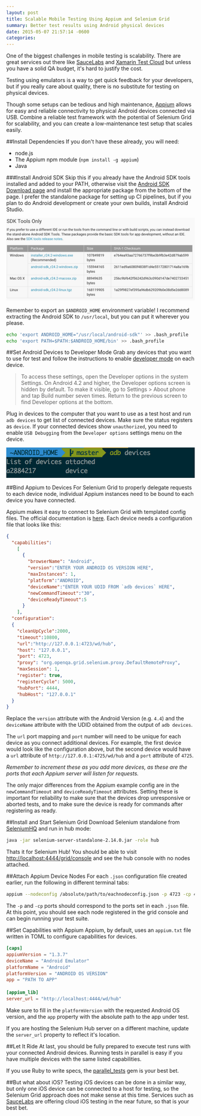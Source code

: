 ```yaml
---
layout: post
title: Scalable Mobile Testing Using Appium and Selenium Grid
summary: Better test results using Android physical devices
date: 2015-05-07 21:57:14 -0600
categories:
---
```


One of the biggest challenges in mobile testing is scalability. There are great services
out there like [SauceLabs](https://www.saucelabs.com) and [Xamarin Test Cloud](https://www.xamarin.com/test-cloud)
but unless you have a solid QA budget, it's hard to justify the cost.

Testing using emulators is a way to get quick feedback for your developers, but if you really
care about quality, there is no substitute for testing on physical devices.

Though some setups can be tedious and high maintenance, [Appium](https://www.appium.com) allows for easy and reliable
connectivity to physical Android devices connected via USB. Combine a reliable test framework with the potential of
Selenium Grid for scalability, and you can create a low-maintenance test setup that scales easily.

##Install Dependencies
If you don't have these already, you will need:

* node.js
* The Appium npm module (`npm install -g appium`)
* Java

###Install Android SDK
Skip this if you already have the Android SDK tools installed and added to your PATH, otherwise visit the [Android SDK Download page](https://developer.android.com/sdk/index.html)
and install the appropriate package from the bottom of the page. I prefer the standalone package for setting up CI pipelines, but if you plan to do Android development or
create your own builds, install Android Studio.

![android sdk download](/images/2015_05_07_android_sdk_download.png)

Remember to export an `$ANDROID_HOME` environment variable! I recommend extracting the Android SDK to `/usr/local`, but you can put it wherever you please.

```bash
echo 'export ANDROID_HOME="/usr/local/android-sdk"' >> .bash_profile
echo 'export PATH=$PATH:$ANDROID_HOME/bin' >> .bash_profile
```

##Set Android Devices to Developer Mode
Grab any devices that you want to use for test and follow the instructions to enable [developer mode](http://developer.android.com/tools/device.html#device-developer-options) on each device.
> To access these settings, open the Developer options in the system Settings. On Android 4.2 and higher, the Developer options screen is hidden by default.
To make it visible, go to Settings > About phone and tap Build number seven times. Return to the previous screen to find Developer options at the bottom.

Plug in devices to the computer that you want to use as a test host and run `adb devices` to get list of connected devices. Make sure the status registers as `device`.
If your connected devices show `unauthorized`, you need to enable `USB Debugging` from the `Developer options` settings menu on the device.

![adb output](/images/2015_05_07_adb_output.png)

##Bind Appium to Devices
For Selenium Grid to properly delegate requests to each device node, individual Appium instances need to be bound to each device you have connected.

Appium makes it easy to connect to Selenium Grid with templated config files. The official documentation is [here](https://github.com/appium/appium/blob/master/docs/en/advanced-concepts/grid.md).
Each device needs a configuration file that looks like this:

```json
{
  "capabilities":
    [
      {
        "browserName": "Android",
        "version":"ENTER YOUR ANDROID OS VERSION HERE",
        "maxInstances": 1,
        "platform":"ANDROID",
        "deviceName":"ENTER YOUR UDID FROM `adb devices` HERE",
        "newCommandTimeout":"30",
        "deviceReadyTimeout":5
      }
    ],
  "configuration":
  {
    "cleanUpCycle":2000,
    "timeout":10800,
    "url":"http://127.0.0.1:4723/wd/hub",
    "host": "127.0.0.1",
    "port": 4723,
    "proxy": "org.openqa.grid.selenium.proxy.DefaultRemoteProxy",
    "maxSession": 1,
    "register": true,
    "registerCycle": 5000,
    "hubPort": 4444,
    "hubHost": "127.0.0.1"
  }
}
```

Replace the `version` attribute with the Android Version (e.g. `4.4`) and the `deviceName` attribute with the UDID obtained from the output of `adb devices`.

The `url` port mapping and `port` number will need to be unique for each device as you connect additional devices. For example, the first device would look like the
configuration above, but the second device would have a `url` attribute of `http://127.0.0.1:4725/wd/hub` and a `port` attribute of `4725`.

*Remember to increment these as you add more devices, as these are the ports that each Appium server will listen for requests.*

The only major differences from the Appium example config are in the `newCommandTimeout` and `deviceReadyTimeout` attributes. Setting these is important for reliability
to make sure that the devices drop unresponsive or aborted tests, and to make sure the device is ready for commands after registering as ready.

##Install and Start Selenium Grid
Download Selenium standalone from [SeleniumHQ](http://docs.seleniumhq.org/download/) and run in hub mode:

```bash
java -jar selenium-server-standalone-2.14.0.jar -role hub
```

Thats it for Selenium Hub! You should be able to visit [http://localhost:4444/grid/console](http://localhost:4444/grid/console) and see the hub console with no nodes attached.

##Attach Appium Device Nodes
For each `.json` configuration file created earlier, run the following in different terminal tabs:

```bash
appium --nodeconfig /absolute/path/to/eachnodeconfig.json -p 4723 -cp 4723
```

The `-p` and `-cp` ports should correspond to the ports set in each `.json` file. At this point, you should see each node registered in the grid console and can begin
running your test suite.

##Set Capabilities with Appium
Appium, by default, uses an `appium.txt` file written in TOML to configure capabilities for devices.

```toml
[caps]
appiumVersion = "1.3.7"
deviceName = "Android Emulator"
platformName = "Android"
platformVersion = "ANDROID OS VERSION"
app = "PATH TO APP"

[appium_lib]
server_url = "http://localhost:4444/wd/hub"
```

Make sure to fill in the `platformVersion` with the requested Android OS version, and the `app` property with the absolute path to the app under test.

If you are hosting the Selenium Hub server on a different machine, update the `server_url` property to reflect it's location.

##Let It Ride
At last, you should be fully prepared to execute test runs with your connected Android devices. Running tests in parallel is easy if you have multiple devices with
the same listed capabilities.

If you use Ruby to write specs, the [parallel_tests](https://github.com/grosser/parallel_tests) gem is your best bet.

##But what about iOS?
Testing iOS devices can be done in a similar way, but only one iOS device can be connected to a host for testing, so the Selenium Grid approach does not make sense
at this time. Services such as [SauceLabs](https://www.saucelabs.com) are offering cloud iOS testing in the near future, so that is your best bet.
